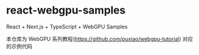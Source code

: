 # react-webgpu-samples
React + Next.js + TypeScript + WebGPU Samples

本仓库为 WebGPU 系列教程(https://github.com/puxiao/webgpu-tutorial) 对应的示例代码 